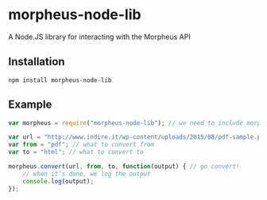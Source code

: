 # morpheus-node-lib
A Node.JS library for interacting with the Morpheus API

## Installation
```npm install morpheus-node-lib```

## Example
```javascript
var morpheus = require("morpheus-node-lib"); // we need to include morpheus in our script!

var url = "http://www.indire.it/wp-content/uploads/2015/08/pdf-sample.pdf"; // the URL for the file to convert
var from = "pdf"; // what to convert from
var to = "html"; // what to convert to

morpheus.convert(url, from, to, function(output) { // go convert!
	// when it's done, we log the output
    console.log(output);
});
```